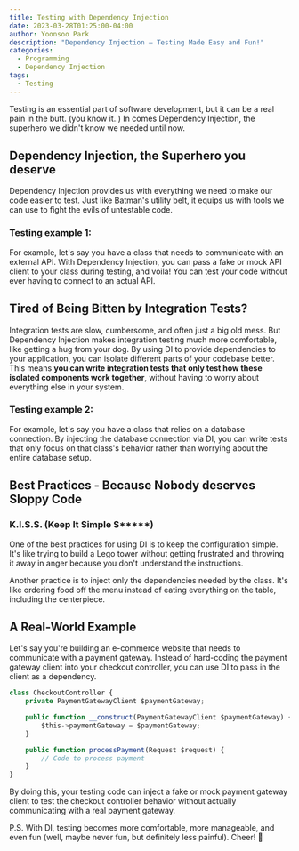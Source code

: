 ```yaml
---
title: Testing with Dependency Injection
date: 2023-03-28T01:25:00-04:00
author: Yoonsoo Park
description: "Dependency Injection – Testing Made Easy and Fun!"
categories:
  - Programming
  - Dependency Injection
tags:
  - Testing
---
```


Testing is an essential part of software development, but it can be a real pain in the butt. (you know it..) 
In comes Dependency Injection, the superhero we didn't know we needed until now.

## Dependency Injection, the Superhero you deserve

Dependency Injection provides us with everything we need to make our code easier to test. Just like Batman's utility belt, it equips us with tools we can use to fight the evils of untestable code.

### Testing example 1:
For example, let's say you have a class that needs to communicate with an external API. With Dependency Injection, you can pass a fake or mock API client to your class during testing, and voila! You can test your code without ever having to connect to an actual API.

## Tired of Being Bitten by Integration Tests?
Integration tests are slow, cumbersome, and often just a big old mess. But Dependency Injection makes integration testing much more comfortable, like getting a hug from your dog.
By using DI to provide dependencies to your application, you can isolate different parts of your codebase better. This means **you can write integration tests that only test how these isolated components work together**, without having to worry about everything else in your system.

### Testing example 2:
For example, let's say you have a class that relies on a database connection. By injecting the database connection via DI, you can write tests that only focus on that class's behavior rather than worrying about the entire database setup.

## Best Practices - Because Nobody deserves Sloppy Code

### K.I.S.S. (Keep It Simple S*****)
One of the best practices for using DI is to keep the configuration simple. It's like trying to build a Lego tower without getting frustrated and throwing it away in anger because you don't understand the instructions.

Another practice is to inject only the dependencies needed by the class. It's like ordering food off the menu instead of eating everything on the table, including the centerpiece.

## A Real-World Example
Let's say you're building an e-commerce website that needs to communicate with a payment gateway. Instead of hard-coding the payment gateway client into your checkout controller, you can use DI to pass in the client as a dependency.

```typescript
class CheckoutController {
    private PaymentGatewayClient $paymentGateway;

    public function __construct(PaymentGatewayClient $paymentGateway) {
        $this->paymentGateway = $paymentGateway;
    }

    public function processPayment(Request $request) {
        // Code to process payment
    }
}

```
By doing this, your testing code can inject a fake or mock payment gateway client to test the checkout controller behavior without actually communicating with a real payment gateway.


P.S. With DI, testing becomes more comfortable, more manageable, and even fun (well, maybe never fun, but definitely less painful). Cheer! 🍺
